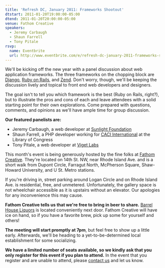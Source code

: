 ```yaml
---
title: 'Refresh DC, January 2011: Frameworks Shootout'
dtstart: 2011-01-20T19:00:00-05:00
dtend: 2011-01-20T20:00:00-05:00
venue: Fathom Creative
speakers:
  - Jeremy Carbaugh
  - Shaun Farrell
  - Tony Pitale
rsvp:
  name: Eventbrite
  url: http://www.eventbrite.com/e/refresh-dc-january-2011-frameworks-shootout-tickets-1195049425
---
```


We'll be kicking off the new year with a panel discussion about web application frameworks. The three frameworks on the chopping block are [Django](http://www.djangoproject.com/), [Ruby on Rails](http://rubyonrails.org/), and [Zend](http://www.zend.com/en/). Don't worry, though, we'll be keeping the discussion lively and topical to front end web developers and designers.

The goal isn't to tell you which framework is the best (Ruby on Rails, right?), but to illustrate the pros and cons of each and leave attendees with a solid starting point for their own explorations. Come prepared with questions, comments, and opinions as we'll have ample time for group discussion.

**Our featured panelists are:**

- Jeremy Carbaugh, a web developer at [Sunlight Foundation](http://sunlightfoundation.com/)
- Shaun Farrell, a PHP developer working for [CACI International](http://www.caci.com/) at the Library of Congress
- Tony Pitale, a web developer at [Viget Labs](http://www.viget.com/)

This month's event is being generously hosted by the fine folks at [Fathom Creative](http://www.fathomcreative.com/). They're located on 14th St. NW, near Rhode Island Ave. and is a short walk from Dupont Circle, Farragut North, McPherson Square, Shaw-Howard University, and U St. Metro stations.

If you're driving in, street parking around Logan Circle and on Rhode Island Ave. is residential, free, and unmetered. Unfortunately, the gallery space is not wheelchair accessible as it is upstairs without an elevator. Our apologies for any inconvenience this may cause.

**Fathom Creative tells us that we're free to bring in beer to share.** [Barrel House Liquors](http://www.yelp.com/biz/barrel-house-liquors-washington) is located conveniently next door. Fathom Creative will have ice on hand, so if you have a favorite brew, pick up some for yourself and others!

**The meeting will start promptly at 7pm**, but feel free to show up a little early. Afterwards, we'll be heading to a yet-to-be-determined local establishment for some socializing.

**We have a limited number of seats available, so we kindly ask that you only register for this event if you plan to attend.** In the event that you register and are unable to attend, please [contact us](http://www.eventbrite.com/contact-organizer?eid=1195049425) and let us know.